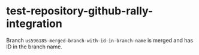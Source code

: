 # test-repository-github-rally-integration

Branch `us596185-merged-branch-with-id-in-branch-name` is merged and has ID in the branch name.
